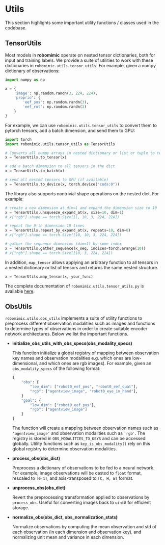 # Utils

This section highlights some important utility functions / classes used in the codebase.

## TensorUtils

Most models in **robomimic** operate on nested tensor dictionaries, both for input and training labels. We provide a suite of utilities to work with these dictionaries in `robomimic.utils.tensor_utils`. For example, given a numpy dictionary of observations:
```python
import numpy as np

x = {
    'image': np.random.randn(3, 224, 224),
    'proprio': {
        'eef_pos': np.random.randn(3),
        'eef_rot': np.random.randn(3)
    }
}
```

For example, we can use `robomimic.utils.tensor_utils` to convert them to pytorch tensors, add a batch dimension, and send them to GPU:

```python
import torch
import robomimic.utils.tensor_utils as TensorUtils

# Converts all numpy arrays in nested dictionary or list or tuple to torch tensors
x = TensorUtils.to_tensor(x)  

# add a batch dimension to all tensors in the dict
x = TensorUtils.to_batch(x)

# send all nested tensors to GPU (if available)
x = TensorUtils.to_device(x, torch.device("cuda:0"))
```

The library also supports nontrivial shape operations on the nested dict. For example:

```python
# create a new dimension at dim=1 and expand the dimension size to 10
x = TensorUtils.unsqueeze_expand_at(x, size=10, dim=1)  
# x["rgb"].shape == torch.Size([1, 10, 3, 224, 224])

# repeat the 0-th dimension 10 times
x = TensorUtils.repeat_by_expand_at(x, repeats=10, dim=0)  
# x["rgb"].shape == torch.Size([10, 10, 3, 224, 224])

# gather the sequence dimension (dim=1) by some index
x = TensorUtils.gather_sequence(x_seq, indices=torch.arange(10)) 
# x["rgb"].shape == torch.Size([10, 3, 224, 224])
```

In addition, `map_tensor` allows applying an arbitrary function to all tensors in a nested dictionary or list of tensors and returns the same nested structure.
```python
x = TensorUtils.map_tensor(x, your_func)
```

The complete documentation of `robomimic.utils.tensor_utils.py` is available [here](../api/robomimic.utils.html#module-robomimic.utils.tensor_utils).


## ObsUtils

`robomimic.utils.obs_utils` implements a suite of utility functions to preprocess different observation modalities such as images and functions to determine types of observations in order to create suitable encoder network architectures. Below we list the important functions.

- **initialize_obs_utils_with_obs_specs(obs_modality_specs)**
    
    This function initialize a global registry of mapping between observation key names and observation modalities e.g. which ones are low-dimensional, and which ones are rgb images). For example, given an `obs_modality_specs` of the following format:
    ```python
    {
        "obs": {
            "low_dim": ["robot0_eef_pos", "robot0_eef_quat"],
            "rgb": ["agentview_image", "robot0_eye_in_hand"],
        }
        "goal": {
            "low_dim": ["robot0_eef_pos"],
            "rgb": ["agentview_image"]
        }
    }

    ```
    The function will create a mapping between observation names such as `'agentview_image'` and observation modalities such as `'rgb'`. The registry is stored in `OBS_MODALITIES_TO_KEYS` and can be accessed globally. Utility functions such as `key_is_obs_modality()` rely on this global registry to determine observation modalities.

- **process_obs(obs_dict)**
    
    Preprocess a dictionary of observations to be fed to a neural network. For example, image observations will be casted to `float` format, rescaled to `[0-1]`, and axis-transposed to `[C, H, W]` format.

- **unprocess_obs(obs_dict)**

    Revert the preprocessing transformation applied to observations by `process_obs`. Useful for converting images back to `uint8` for efficient storage.

- **normalize_obs(obs_dict, obs_normalization_stats)**

    Normalize observations by computing the mean observation and std of each observation (in each dimension and observation key), and normalizing unit mean and variance in each dimension.